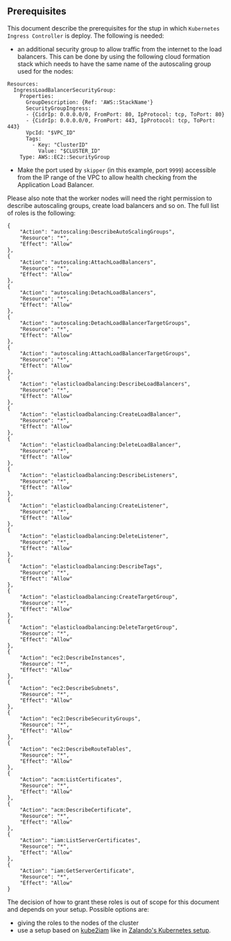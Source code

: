## Prerequisites

This document describe the prerequisites for the stup in which `Kubernetes Ingress Controller` is deploy.
The following is needed:

- an additional security group to allow traffic from the internet to the load balancers. This can be done by using the following cloud formation stack which needs to have the same name of the autoscaling group used for the nodes:
```
Resources:
  IngressLoadBalancerSecurityGroup:
    Properties:
      GroupDescription: {Ref: 'AWS::StackName'}
      SecurityGroupIngress:
      - {CidrIp: 0.0.0.0/0, FromPort: 80, IpProtocol: tcp, ToPort: 80}
      - {CidrIp: 0.0.0.0/0, FromPort: 443, IpProtocol: tcp, ToPort: 443}
      VpcId: "$VPC_ID"
      Tags:
        - Key: "ClusterID"
          Value: "$CLUSTER_ID"
    Type: AWS::EC2::SecurityGroup
```

- Make the port used by `skipper` (in this example, port `9999`) accessible from the IP range of the VPC to allow health checking from the Application Load Balancer.

Please also note that the worker nodes will need the right permission to describe autoscaling groups, create load balancers and so on. The full list of roles is the following:

```
{
    "Action": "autoscaling:DescribeAutoScalingGroups",
    "Resource": "*",
    "Effect": "Allow"
},
{
    "Action": "autoscaling:AttachLoadBalancers",
    "Resource": "*",
    "Effect": "Allow"
},
{
    "Action": "autoscaling:DetachLoadBalancers",
    "Resource": "*",
    "Effect": "Allow"
},
{
    "Action": "autoscaling:DetachLoadBalancerTargetGroups",
    "Resource": "*",
    "Effect": "Allow"
},
{
    "Action": "autoscaling:AttachLoadBalancerTargetGroups",
    "Resource": "*",
    "Effect": "Allow"
},
{
    "Action": "elasticloadbalancing:DescribeLoadBalancers",
    "Resource": "*",
    "Effect": "Allow"
},
{
    "Action": "elasticloadbalancing:CreateLoadBalancer",
    "Resource": "*",
    "Effect": "Allow"
},
{
    "Action": "elasticloadbalancing:DeleteLoadBalancer",
    "Resource": "*",
    "Effect": "Allow"
},
{
    "Action": "elasticloadbalancing:DescribeListeners",
    "Resource": "*",
    "Effect": "Allow"
},
{
    "Action": "elasticloadbalancing:CreateListener",
    "Resource": "*",
    "Effect": "Allow"
},
{
    "Action": "elasticloadbalancing:DeleteListener",
    "Resource": "*",
    "Effect": "Allow"
},
{
    "Action": "elasticloadbalancing:DescribeTags",
    "Resource": "*",
    "Effect": "Allow"
},
{
    "Action": "elasticloadbalancing:CreateTargetGroup",
    "Resource": "*",
    "Effect": "Allow"
},
{
    "Action": "elasticloadbalancing:DeleteTargetGroup",
    "Resource": "*",
    "Effect": "Allow"
},
{
    "Action": "ec2:DescribeInstances",
    "Resource": "*",
    "Effect": "Allow"
},
{
    "Action": "ec2:DescribeSubnets",
    "Resource": "*",
    "Effect": "Allow"
},
{
    "Action": "ec2:DescribeSecurityGroups",
    "Resource": "*",
    "Effect": "Allow"
},
{
    "Action": "ec2:DescribeRouteTables",
    "Resource": "*",
    "Effect": "Allow"
},
{
    "Action": "acm:ListCertificates",
    "Resource": "*",
    "Effect": "Allow"
},
{
    "Action": "acm:DescribeCertificate",
    "Resource": "*",
    "Effect": "Allow"
},
{
    "Action": "iam:ListServerCertificates",
    "Resource": "*",
    "Effect": "Allow"
},
{
    "Action": "iam:GetServerCertificate",
    "Resource": "*",
    "Effect": "Allow"
}
```

The decision of how to grant these roles is out of scope for this document and depends on your setup. Possible options are:

- giving the roles to the nodes of the cluster
- use a setup based on [kube2iam](https://github.com/jtblin/kube2iam) like in [Zalando's Kubernetes setup](https://github.com/zalando-incubator/kubernetes-on-aws).
